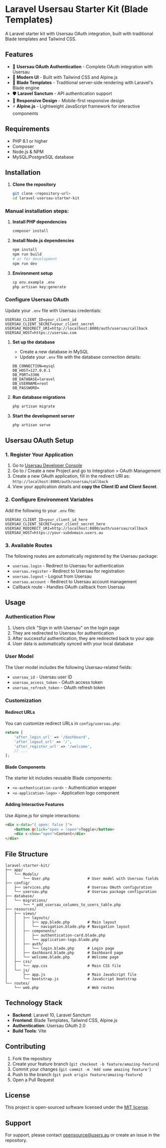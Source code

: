 # Laravel Usersau Starter Kit (Blade Templates)

A Laravel starter kit with Usersau OAuth integration, built with traditional Blade templates and Tailwind CSS.

## Features

- 🔐 **Usersau OAuth Authentication** - Complete OAuth integration with Usersau
- 🎨 **Modern UI** - Built with Tailwind CSS and Alpine.js
- 📄 **Blade Templates** - Traditional server-side rendering with Laravel's Blade engine
- 🛡️ **Laravel Sanctum** - API authentication support
- 📱 **Responsive Design** - Mobile-first responsive design
- ⚡ **Alpine.js** - Lightweight JavaScript framework for interactive components

## Requirements

- PHP 8.1 or higher
- Composer
- Node.js & NPM
- MySQL/PostgreSQL database

## Installation

1. **Clone the repository**
   ```bash
   git clone <repository-url>
   cd laravel-usersau-starter-kit
   ```

### Manual installation steps:

1. **Install PHP dependencies**
   ```bash
   composer install
   ```

1. **Install Node.js dependencies**
   ```bash
   npm install
   npm run build
   # or for development
   npm run dev
   ```
   
1. **Environment setup**
   ```bash
   cp env.example .env
   php artisan key:generate
   ```
   
### Configure Usersau OAuth
   Update your `.env` file with Usersau credentials:
   ```env
   USERSAU_CLIENT_ID=your_client_id
   USERSAU_CLIENT_SECRET=your_client_secret
   USERSAU_REDIRECT_URI=http://localhost:8000/auth/usersau/callback
   USERSAU_HOST=https://usersau.com
   ```

1. **Set up the database**
   - Create a new database in MySQL
   - Update your `.env` file with the database connection details:
   ```env
   DB_CONNECTION=mysql
   DB_HOST=127.0.0.1
   DB_PORT=3306
   DB_DATABASE=laravel
   DB_USERNAME=root
   DB_PASSWORD=   
   ```

1. **Run database migrations**
   ```bash
   php artisan migrate
   ```

1. **Start the development server**
   ```bash
   php artisan serve
   ```

## Usersau OAuth Setup

### 1. Register Your Application

1. Go to [Usersau Developer Console](https://my.users.au)
1. Go to / Create a new Project and go to Integration > OAuth Management
1. Create a new OAuth application, fill in the redirect URI as: `http://localhost:8000/auth/usersau/callback`
1. View your application details and **copy the Client ID and Client Secret**. 

### 2. Configure Environment Variables

Add the following to your `.env` file:

```env
USERSAU_CLIENT_ID=your_client_id_here
USERSAU_CLIENT_SECRET=your_client_secret_here
USERSAU_REDIRECT_URI=http://localhost:8000/auth/usersau/callback
USERSAU_HOST=https://your-subdomain.users.au
```

### 3. Available Routes

The following routes are automatically registered by the Usersau package:

- `usersau.login` - Redirect to Usersau for authentication
- `usersau.register` - Redirect to Usersau for registration
- `usersau.logout` - Logout from Usersau
- `usersau.account` - Redirect to Usersau account management
- Callback route - Handles OAuth callback from Usersau

## Usage

### Authentication Flow

1. Users click "Sign in with Usersau" on the login page
2. They are redirected to Usersau for authentication
3. After successful authentication, they are redirected back to your app
4. User data is automatically synced with your local database

### User Model

The User model includes the following Usersau-related fields:

- `usersau_id` - Usersau user ID
- `usersau_access_token` - OAuth access token
- `usersau_refresh_token` - OAuth refresh token

### Customization

#### Redirect URLs

You can customize redirect URLs in `config/usersau.php`:

```php
return [
    'after_login_url' => '/dashboard',
    'after_logout_url' => '/',
    'after_register_url' => '/welcome',
    // ...
];
```

#### Blade Components

The starter kit includes reusable Blade components:

- `<x-authentication-card>` - Authentication wrapper
- `<x-application-logo>` - Application logo component

#### Adding Interactive Features

Use Alpine.js for simple interactions:

```html
<div x-data="{ open: false }">
    <button @click="open = !open">Toggle</button>
    <div x-show="open">Content</div>
</div>
```

## File Structure

```
laravel-starter-kit/
├── app/
│   └── Models/
│       └── User.php                 # User model with Usersau fields
├── config/
│   ├── services.php                 # Usersau OAuth configuration
│   └── usersau.php                  # Usersau package configuration
├── database/
│   └── migrations/
│       └── *_add_usersau_columns_to_users_table.php
├── resources/
│   ├── views/
│   │   ├── layouts/
│   │   │   ├── app.blade.php        # Main layout
│   │   │   └── navigation.blade.php # Navigation layout
│   │   ├── components/
│   │   │   ├── authentication-card.blade.php
│   │   │   └── application-logo.blade.php
│   │   ├── auth/
│   │   │   └── login.blade.php      # Login page
│   │   ├── dashboard.blade.php      # Dashboard page
│   │   └── welcome.blade.php        # Welcome page
│   ├── css/
│   │   └── app.css                  # Main CSS file
│   └── js/
│       ├── app.js                   # Main JavaScript file
│       └── bootstrap.js             # JavaScript bootstrap
└── routes/
    └── web.php                      # Web routes
```

## Technology Stack

- **Backend**: Laravel 10, Laravel Sanctum
- **Frontend**: Blade Templates, Tailwind CSS, Alpine.js
- **Authentication**: Usersau OAuth 2.0
- **Build Tools**: Vite

## Contributing

1. Fork the repository
2. Create your feature branch (`git checkout -b feature/amazing-feature`)
3. Commit your changes (`git commit -m 'Add some amazing feature'`)
4. Push to the branch (`git push origin feature/amazing-feature`)
5. Open a Pull Request

## License

This project is open-sourced software licensed under the [MIT license](https://opensource.org/licenses/MIT).

## Support

For support, please contact [opensource@users.au](mailto:opensource@users.au) or create an issue in the repository. 